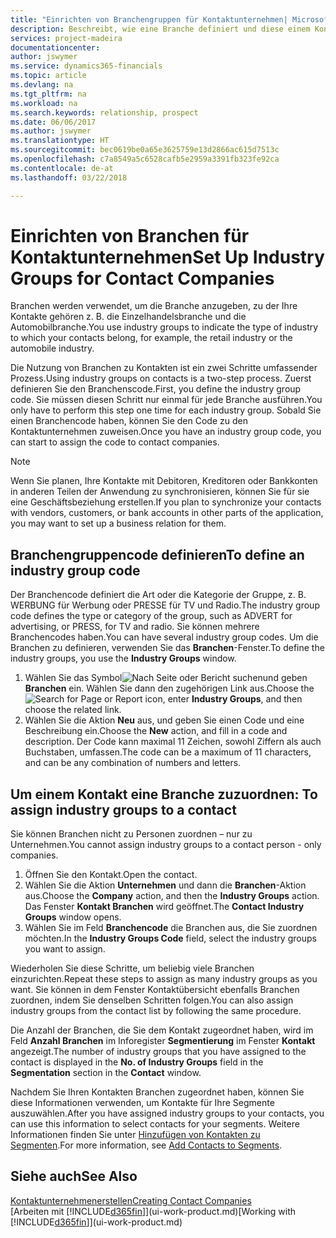 ```yaml
---
title: "Einrichten von Branchengruppen für Kontaktunternehmen| Microsoft Docs"
description: Beschreibt, wie eine Branche definiert und diese einem Kontaktunternehmen, beispielsweise Einzelhandelsbranche, oder der Automobilindustrie zuweist.
services: project-madeira
documentationcenter: 
author: jswymer
ms.service: dynamics365-financials
ms.topic: article
ms.devlang: na
ms.tgt_pltfrm: na
ms.workload: na
ms.search.keywords: relationship, prospect
ms.date: 06/06/2017
ms.author: jswymer
ms.translationtype: HT
ms.sourcegitcommit: bec0619be0a65e3625759e13d2866ac615d7513c
ms.openlocfilehash: c7a8549a5c6528cafb5e2959a3391fb323fe92ca
ms.contentlocale: de-at
ms.lasthandoff: 03/22/2018

---
```

# <a name="set-up-industry-groups-for-contact-companies"></a><span data-ttu-id="eaa5c-103">Einrichten von Branchen für Kontaktunternehmen</span><span class="sxs-lookup"><span data-stu-id="eaa5c-103">Set Up Industry Groups for Contact Companies</span></span>
<span data-ttu-id="eaa5c-104">Branchen werden verwendet, um die Branche anzugeben, zu der Ihre Kontakte gehören z. B. die Einzelhandelsbranche und die Automobilbranche.</span><span class="sxs-lookup"><span data-stu-id="eaa5c-104">You use industry groups to indicate the type of industry to which your contacts belong, for example, the retail industry or the automobile industry.</span></span>

<span data-ttu-id="eaa5c-105">Die Nutzung von Branchen zu Kontakten ist ein zwei Schritte umfassender Prozess.</span><span class="sxs-lookup"><span data-stu-id="eaa5c-105">Using industry groups on contacts is a two-step process.</span></span> <span data-ttu-id="eaa5c-106">Zuerst definieren Sie den Branchenscode.</span><span class="sxs-lookup"><span data-stu-id="eaa5c-106">First, you define the industry group code.</span></span> <span data-ttu-id="eaa5c-107">Sie müssen diesen Schritt nur einmal für jede Branche ausführen.</span><span class="sxs-lookup"><span data-stu-id="eaa5c-107">You only have to perform this step one time for each industry group.</span></span> <span data-ttu-id="eaa5c-108">Sobald Sie einen Branchencode haben, können Sie den Code zu den Kontaktunternehmen zuweisen.</span><span class="sxs-lookup"><span data-stu-id="eaa5c-108">Once you have an industry group code, you can start to assign the code to contact companies.</span></span>

> [!NOTE]  
>   <span data-ttu-id="eaa5c-109">Wenn Sie planen, Ihre Kontakte mit Debitoren, Kreditoren oder Bankkonten in anderen Teilen der Anwendung zu synchronisieren, können Sie für sie eine Geschäftsbeziehung erstellen.</span><span class="sxs-lookup"><span data-stu-id="eaa5c-109">If you plan to synchronize your contacts with vendors, customers, or bank accounts in other parts of the application, you may want to set up a business relation for them.</span></span>

## <a name="to-define-an-industry-group-code"></a><span data-ttu-id="eaa5c-110">Branchengruppencode definieren</span><span class="sxs-lookup"><span data-stu-id="eaa5c-110">To define an industry group code</span></span>
<span data-ttu-id="eaa5c-111">Der Branchencode definiert die Art oder die Kategorie der Gruppe, z. B. WERBUNG für Werbung oder PRESSE für TV und Radio.</span><span class="sxs-lookup"><span data-stu-id="eaa5c-111">The industry group code defines the type or category of the group, such as ADVERT for advertising, or PRESS, for TV and radio.</span></span> <span data-ttu-id="eaa5c-112">Sie können mehrere Branchencodes haben.</span><span class="sxs-lookup"><span data-stu-id="eaa5c-112">You can have several industry group codes.</span></span> <span data-ttu-id="eaa5c-113">Um die Branchen zu definieren, verwenden Sie das **Branchen**-Fenster.</span><span class="sxs-lookup"><span data-stu-id="eaa5c-113">To define the industry groups, you use the **Industry Groups** window.</span></span>

1. <span data-ttu-id="eaa5c-114">Wählen Sie das Symbol![ Nach Seite oder Bericht suchen ](media/ui-search/search_small.png "Nach Seite oder Bericht suchen")und geben **Branchen** ein. Wählen Sie dann den zugehörigen Link aus.</span><span class="sxs-lookup"><span data-stu-id="eaa5c-114">Choose the ![Search for Page or Report](media/ui-search/search_small.png "Search for Page or Report icon") icon, enter **Industry Groups**, and then choose the related link.</span></span>
2. <span data-ttu-id="eaa5c-115">Wählen Sie die Aktion **Neu** aus, und geben Sie einen Code und eine Beschreibung ein.</span><span class="sxs-lookup"><span data-stu-id="eaa5c-115">Choose the **New** action, and fill in a code and description.</span></span> <span data-ttu-id="eaa5c-116">Der Code kann maximal 11 Zeichen, sowohl Ziffern als auch Buchstaben, umfassen.</span><span class="sxs-lookup"><span data-stu-id="eaa5c-116">The code can be a maximum of 11 characters, and can be any combination of numbers and letters.</span></span>

## <span data-ttu-id="eaa5c-117"><a name="AssignIndustryGroupContact">Um einem Kontakt eine Branche zuzuordnen:</a></span><span class="sxs-lookup"><span data-stu-id="eaa5c-117"><a name="AssignIndustryGroupContact"></a> To assign industry groups to a contact</span></span>
<span data-ttu-id="eaa5c-118">Sie können Branchen nicht zu Personen zuordnen – nur zu Unternehmen.</span><span class="sxs-lookup"><span data-stu-id="eaa5c-118">You cannot assign industry groups to a contact person - only companies.</span></span>

1. <span data-ttu-id="eaa5c-119">Öffnen Sie den Kontakt.</span><span class="sxs-lookup"><span data-stu-id="eaa5c-119">Open the contact.</span></span>
2. <span data-ttu-id="eaa5c-120">Wählen Sie die Aktion **Unternehmen** und dann die **Branchen**-Aktion aus.</span><span class="sxs-lookup"><span data-stu-id="eaa5c-120">Choose the **Company** action, and then the **Industry Groups** action.</span></span> <span data-ttu-id="eaa5c-121">Das Fenster **Kontakt Branchen** wird geöffnet.</span><span class="sxs-lookup"><span data-stu-id="eaa5c-121">The **Contact Industry Groups** window opens.</span></span>
3. <span data-ttu-id="eaa5c-122">Wählen Sie im Feld **Branchencode** die Branchen aus, die Sie zuordnen möchten.</span><span class="sxs-lookup"><span data-stu-id="eaa5c-122">In the **Industry Groups Code** field, select the industry groups you want to assign.</span></span>

<span data-ttu-id="eaa5c-123">Wiederholen Sie diese Schritte, um beliebig viele Branchen einzurichten.</span><span class="sxs-lookup"><span data-stu-id="eaa5c-123">Repeat these steps to assign as many industry groups as you want.</span></span> <span data-ttu-id="eaa5c-124">Sie können in dem Fenster Kontaktübersicht ebenfalls Branchen zuordnen, indem Sie denselben Schritten folgen.</span><span class="sxs-lookup"><span data-stu-id="eaa5c-124">You can also assign industry groups from the contact list by following the same procedure.</span></span>

<span data-ttu-id="eaa5c-125">Die Anzahl der Branchen, die Sie dem Kontakt zugeordnet haben, wird im Feld **Anzahl Branchen** im Inforegister **Segmentierung** im Fenster **Kontakt** angezeigt.</span><span class="sxs-lookup"><span data-stu-id="eaa5c-125">The number of industry groups that you have assigned to the contact is displayed in the **No. of Industry Groups** field in the **Segmentation** section in the **Contact** window.</span></span>

<span data-ttu-id="eaa5c-126">Nachdem Sie Ihren Kontakten Branchen zugeordnet haben, können Sie diese Informationen verwenden, um Kontakte für Ihre Segmente auszuwählen.</span><span class="sxs-lookup"><span data-stu-id="eaa5c-126">After you have assigned industry groups to your contacts, you can use this information to select contacts for your segments.</span></span> <span data-ttu-id="eaa5c-127">Weitere Informationen finden Sie unter [Hinzufügen von Kontakten zu Segmenten](marketing-add-contact-segment.md).</span><span class="sxs-lookup"><span data-stu-id="eaa5c-127">For more information, see [Add Contacts to Segments](marketing-add-contact-segment.md).</span></span>

## <a name="see-also"></a><span data-ttu-id="eaa5c-128">Siehe auch</span><span class="sxs-lookup"><span data-stu-id="eaa5c-128">See Also</span></span>
[<span data-ttu-id="eaa5c-129">Kontaktunternehmenerstellen</span><span class="sxs-lookup"><span data-stu-id="eaa5c-129">Creating Contact Companies</span></span>](marketing-create-contact-companies.md)  
<span data-ttu-id="eaa5c-130">[Arbeiten mit [!INCLUDE[d365fin](includes/d365fin_md.md)]](ui-work-product.md)</span><span class="sxs-lookup"><span data-stu-id="eaa5c-130">[Working with [!INCLUDE[d365fin](includes/d365fin_md.md)]](ui-work-product.md)</span></span>

